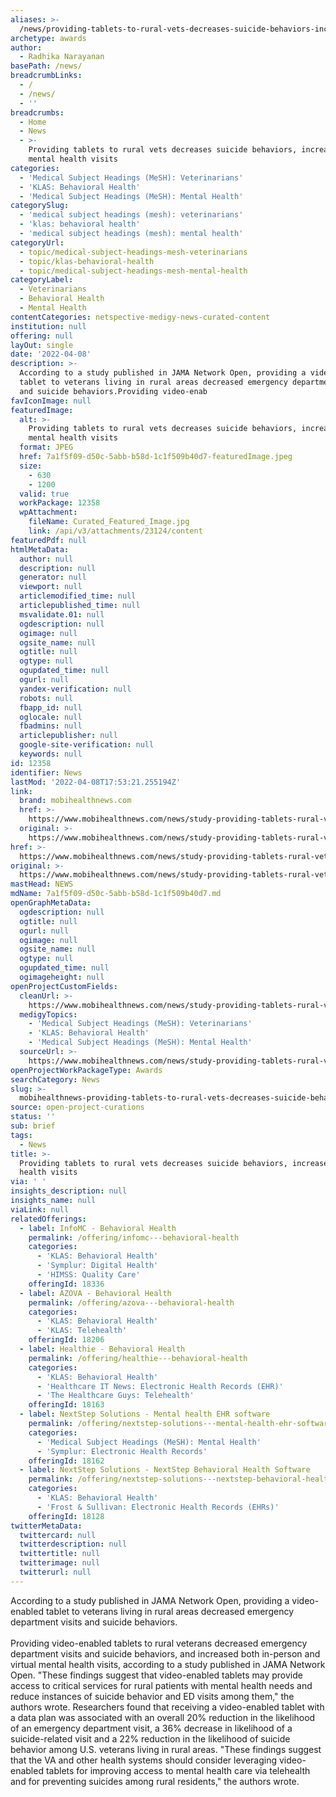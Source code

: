 ```yaml
---
aliases: >-
  /news/providing-tablets-to-rural-vets-decreases-suicide-behaviors-increases-mental-health-visits
archetype: awards
author:
  - Radhika Narayanan
basePath: /news/
breadcrumbLinks:
  - /
  - /news/
  - ''
breadcrumbs:
  - Home
  - News
  - >-
    Providing tablets to rural vets decreases suicide behaviors, increases
    mental health visits
categories:
  - 'Medical Subject Headings (MeSH): Veterinarians'
  - 'KLAS: Behavioral Health'
  - 'Medical Subject Headings (MeSH): Mental Health'
categorySlug:
  - 'medical subject headings (mesh): veterinarians'
  - 'klas: behavioral health'
  - 'medical subject headings (mesh): mental health'
categoryUrl:
  - topic/medical-subject-headings-mesh-veterinarians
  - topic/klas-behavioral-health
  - topic/medical-subject-headings-mesh-mental-health
categoryLabel:
  - Veterinarians
  - Behavioral Health
  - Mental Health
contentCategories: netspective-medigy-news-curated-content
institution: null
offering: null
layOut: single
date: '2022-04-08'
description: >-
  According to a study published in JAMA Network Open, providing a video-enabled
  tablet to veterans living in rural areas decreased emergency department visits
  and suicide behaviors.Providing video-enab
favIconImage: null
featuredImage:
  alt: >-
    Providing tablets to rural vets decreases suicide behaviors, increases
    mental health visits
  format: JPEG
  href: 7a1f5f09-d50c-5abb-b58d-1c1f509b40d7-featuredImage.jpeg
  size:
    - 630
    - 1200
  valid: true
  workPackage: 12358
  wpAttachment:
    fileName: Curated_Featured_Image.jpg
    link: /api/v3/attachments/23124/content
featuredPdf: null
htmlMetaData:
  author: null
  description: null
  generator: null
  viewport: null
  articlemodified_time: null
  articlepublished_time: null
  msvalidate.01: null
  ogdescription: null
  ogimage: null
  ogsite_name: null
  ogtitle: null
  ogtype: null
  ogupdated_time: null
  ogurl: null
  yandex-verification: null
  robots: null
  fbapp_id: null
  oglocale: null
  fbadmins: null
  articlepublisher: null
  google-site-verification: null
  keywords: null
id: 12358
identifier: News
lastMod: '2022-04-08T17:53:21.255194Z'
link:
  brand: mobihealthnews.com
  href: >-
    https://www.mobihealthnews.com/news/study-providing-tablets-rural-vets-decreases-suicide-behaviors-increases-mental-health-visits
  original: >-
    https://www.mobihealthnews.com/news/study-providing-tablets-rural-vets-decreases-suicide-behaviors-increases-mental-health-visits
href: >-
  https://www.mobihealthnews.com/news/study-providing-tablets-rural-vets-decreases-suicide-behaviors-increases-mental-health-visits
original: >-
  https://www.mobihealthnews.com/news/study-providing-tablets-rural-vets-decreases-suicide-behaviors-increases-mental-health-visits
mastHead: NEWS
mdName: 7a1f5f09-d50c-5abb-b58d-1c1f509b40d7.md
openGraphMetaData:
  ogdescription: null
  ogtitle: null
  ogurl: null
  ogimage: null
  ogsite_name: null
  ogtype: null
  ogupdated_time: null
  ogimageheight: null
openProjectCustomFields:
  cleanUrl: >-
    https://www.mobihealthnews.com/news/study-providing-tablets-rural-vets-decreases-suicide-behaviors-increases-mental-health-visits
  medigyTopics:
    - 'Medical Subject Headings (MeSH): Veterinarians'
    - 'KLAS: Behavioral Health'
    - 'Medical Subject Headings (MeSH): Mental Health'
  sourceUrl: >-
    https://www.mobihealthnews.com/news/study-providing-tablets-rural-vets-decreases-suicide-behaviors-increases-mental-health-visits
openProjectWorkPackageType: Awards
searchCategory: News
slug: >-
  mobihealthnews-providing-tablets-to-rural-vets-decreases-suicide-behaviors-increases-mental-health-visits
source: open-project-curations
status: ''
sub: brief
tags:
  - News
title: >-
  Providing tablets to rural vets decreases suicide behaviors, increases mental
  health visits
via: ' '
insights_description: null
insights_name: null
viaLink: null
relatedOfferings:
  - label: InfoMC - Behavioral Health
    permalink: /offering/infomc---behavioral-health
    categories:
      - 'KLAS: Behavioral Health'
      - 'Symplur: Digital Health'
      - 'HIMSS: Quality Care'
    offeringId: 18336
  - label: AZOVA - Behavioral Health
    permalink: /offering/azova---behavioral-health
    categories:
      - 'KLAS: Behavioral Health'
      - 'KLAS: Telehealth'
    offeringId: 18206
  - label: Healthie - Behavioral Health
    permalink: /offering/healthie---behavioral-health
    categories:
      - 'KLAS: Behavioral Health'
      - 'Healthcare IT News: Electronic Health Records (EHR)'
      - 'The Healthcare Guys: Telehealth'
    offeringId: 18163
  - label: NextStep Solutions - Mental health EHR software
    permalink: /offering/nextstep-solutions---mental-health-ehr-software
    categories:
      - 'Medical Subject Headings (MeSH): Mental Health'
      - 'Symplur: Electronic Health Records'
    offeringId: 18162
  - label: NextStep Solutions - NextStep Behavioral Health Software
    permalink: /offering/nextstep-solutions---nextstep-behavioral-health-software
    categories:
      - 'KLAS: Behavioral Health'
      - 'Frost & Sullivan: Electronic Health Records (EHRs)'
    offeringId: 18128
twitterMetaData:
  twittercard: null
  twitterdescription: null
  twittertitle: null
  twitterimage: null
  twitterurl: null
---
```

<p>According to a study published in JAMA Network Open, providing a video-enabled tablet to veterans living in rural areas decreased emergency department visits and suicide behaviors.<br><br>Providing video-enabled tablets to rural veterans decreased emergency department visits and suicide behaviors, and increased both in-person and virtual mental health visits, according to a study published in JAMA Network Open.
"These findings suggest that video-enabled tablets may provide access to critical services for rural patients with mental health needs and reduce instances of suicide behavior and ED visits among them," the authors wrote.
Researchers found that receiving a video-enabled tablet with a data plan was associated with an overall 20% reduction in the likelihood of an emergency department visit, a 36% decrease in likelihood of a suicide-related visit and a 22% reduction in the likelihood of suicide behavior among U.S. veterans living in rural areas.
"These findings suggest that the VA and other health systems should consider leveraging video-enabled tablets for improving access to mental health care via telehealth and for preventing suicides among rural residents," the authors wrote.</p>